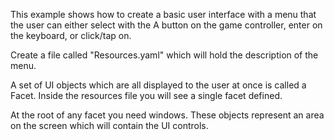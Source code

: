 ﻿This example shows how to create a basic user interface with a menu that the user can either select with the A button on the game controller, enter on the keyboard, or click/tap on.

Create a file called "Resources.yaml" which will hold the description of the menu.

A set of UI objects which are all displayed to the user at once is called a Facet. Inside the resources file you will see a single facet defined.

At the root of any facet you need windows. These objects represent an area on the screen which will contain the UI controls.
